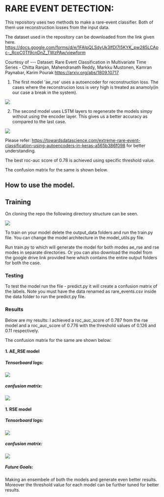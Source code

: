 # RARE EVENT DETECTION:

This repository uses two methods to make a rare-event classifier. Both of them use reconstruction losses from the input data.

The dataset used in the repository can be downloaded from the link given here. https://docs.google.com/forms/d/e/1FAIpQLSdyUk3lfDl7I5KYK_pw285LCApc-_RcoC0Tf9cnDnZ_TWzPAw/viewform

Courtesy of ---   Dataset: Rare Event Classification in Multivariate Time Series - Chitta Ranjan, Mahendranath Reddy, Markku Mustonen, Kamran Paynabar, Karim Pourak
https://arxiv.org/abs/1809.10717


1. The first model 'ae_rse' uses a autoencoder for reconstruction loss. The cases where the reconstrucion loss is very high is treated as anamoly(in our case a break in the system).

![](https://github.com/ANONYMOUS-GURU/RareEventDetection/blob/master/output_data_ae_rse/model.png)

2. The second model uses LSTM layers to regenerate the models simpy without using the encoder layer. This gives us a better accuracy as compared to the last case.

![](https://github.com/ANONYMOUS-GURU/RareEventDetection/blob/master/output_data_rse/model.png)

Please refer: https://towardsdatascience.com/extreme-rare-event-classification-using-autoencoders-in-keras-a565b386f098
for better understanding.

The best roc-auc score of 0.78 is achieved using specific threshold value.

The confusion matrix for the same is shown below.

## How to use the model.

## Training
On cloning the repo the following directory structure can be seen.

![](https://github.com/ANONYMOUS-GURU/RareEventDetection/blob/master/images/dir_str1.png)

To train on your model delete the output_data folders and run the train.py file. You can change the model architecture in the model_utils.py file.

Run train.py to which will generate the model for both modes ae_rse and rse modes in separate directories.
Or you can also download the model from the google drive link provided here which contains the entire output folders for both the case.

### Testing
To test the model run the file - predict.py it will create a confusion matrix of the labels. Note you must have the data renamed as rare_events.csv inside the data folder to run the predict.py file.

### Results
Below are my results:
I achieved a roc_auc_score of 0.787 from the rse model and a roc_auc_score of 0.776 with the threshold values of 0.126 and 0.11 respectively.

The confusion matrix for the same are shown below:
#### 1. AE_RSE model

##### Tensorboard logs:

![](https://github.com/ANONYMOUS-GURU/RareEventDetection/blob/master/images/ae_rse.png)

##### confusion matrix:
![](https://github.com/ANONYMOUS-GURU/RareEventDetection/blob/master/images/ae_rse_conf.png)



#### 1. RSE model

##### Tensorboard logs:

![](https://github.com/ANONYMOUS-GURU/RareEventDetection/blob/master/images/rse.png)

##### confusion matrix:
![](https://github.com/ANONYMOUS-GURU/RareEventDetection/blob/master/images/rse_conf.png)


##### Future Goals:
Making an ensembele of both the models and generate even better results.
Moreover the threshold value for each model can be further tuned for better results.

